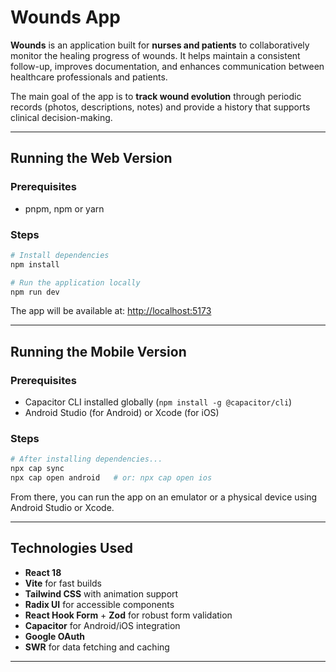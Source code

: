 # Wounds App

**Wounds** is an application built for **nurses and patients** to collaboratively monitor the healing progress of wounds. It helps maintain a consistent follow-up, improves documentation, and enhances communication between healthcare professionals and patients.

The main goal of the app is to **track wound evolution** through periodic records (photos, descriptions, notes) and provide a history that supports clinical decision-making.

---

## Running the Web Version

### Prerequisites
- pnpm, npm or yarn

### Steps
```bash
# Install dependencies
npm install

# Run the application locally
npm run dev
```

The app will be available at: [http://localhost:5173](http://localhost:5173)

---

## Running the Mobile Version

### Prerequisites
- Capacitor CLI installed globally (`npm install -g @capacitor/cli`)
- Android Studio (for Android) or Xcode (for iOS)

### Steps
```bash
# After installing dependencies...
npx cap sync
npx cap open android   # or: npx cap open ios
```

From there, you can run the app on an emulator or a physical device using Android Studio or Xcode.

---


## Technologies Used

- **React 18**
- **Vite** for fast builds
- **Tailwind CSS** with animation support
- **Radix UI** for accessible components
- **React Hook Form** + **Zod** for robust form validation
- **Capacitor** for Android/iOS integration
- **Google OAuth**
- **SWR** for data fetching and caching

---